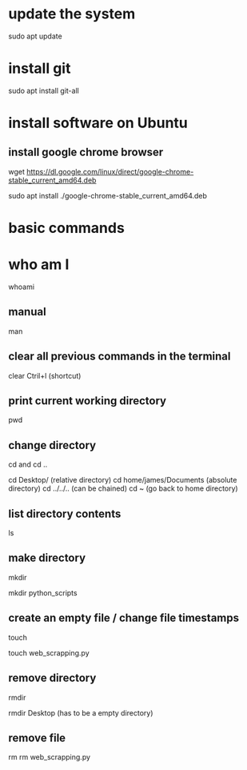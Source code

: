 # update the system
sudo apt update

# install git
sudo apt install git-all

# install software on Ubuntu

## install google chrome browser
wget https://dl.google.com/linux/direct/google-chrome-stable_current_amd64.deb

sudo apt install ./google-chrome-stable_current_amd64.deb

# basic commands

# who am I
whoami

## manual
man

## clear all previous commands in the terminal
clear
Ctril+l (shortcut)

## print current working directory
pwd

## change directory
cd and cd ..

cd Desktop/ (relative directory)
cd home/james/Documents (absolute directory)
cd ../../.. (can be chained)
cd ~ (go back to home directory)

## list directory contents
ls

## make directory
mkdir

mkdir python_scripts

## create an empty file / change file timestamps
touch

touch web_scrapping.py

## remove directory
rmdir

rmdir Desktop (has to be a empty directory)

## remove file
rm
rm web_scrapping.py











